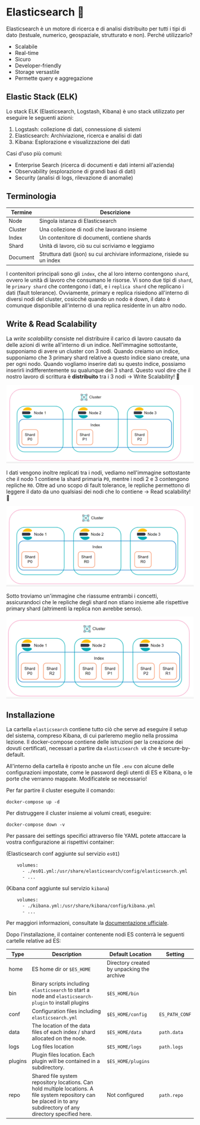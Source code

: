 # Elasticsearch 🔎

Elasticsearch è un motore di ricerca e di analisi distribuito per tutti i tipi di dato (testuale, numerico, geospaziale, strutturato e non). Perché utilizzarlo?

* Scalabile
* Real-time
* Sicuro
* Developer-friendly
* Storage versastile
* Permette query e aggregazione

## Elastic Stack (ELK)

Lo stack ELK (Elasticsearch, Logstash, Kibana) è uno stack utilizzato per eseguire le seguenti azioni: 

1. Logstash: collezione di dati, connessione di sistemi
2. Elasticsearch: Archiviazione, ricerca e analisi di dati
3. Kibana: Esplorazione e visualizzazione dei dati

Casi d'uso più comuni: 

* Enterprise Search (ricerca di documenti e dati interni all'azienda)
* Observability (esplorazione di grandi basi di dati)
* Security (analisi di logs, rilevazione di anomalie)

## Terminologia

| Termine  | Descrizione                                                  |
| -------- | ------------------------------------------------------------ |
| Node     | Singola istanza di Elasticsearch                             |
| Cluster  | Una collezione di nodi che lavorano insieme                  |
| Index    | Un contenitore di documenti, contiene shards                 |
| Shard    | Unità di lavoro, ciò su cui scriviamo e leggiamo             |
| Document | Struttura dati (json) su cui archiviare informazione, risiede su un index |

I contenitori principali sono gli `index`, che al loro interno contengono `shard`, ovvero le unità di lavoro che consumano le risorse. Vi sono due tipi di `shard`, le `primary shard` che contengono i dati, e i `replica shard` che replicano i dati (fault tolerance). Ovviamente, primary e replica risiedono all'interno di diversi nodi del cluster, cosicché quando un nodo è down, il dato è comunque disponibile all'interno di una replica residente in un altro nodo. 



## Write & Read Scalability

La *write scalability* consiste nel distribuire il carico di lavoro causato da delle azioni di write all'interno di un indice. Nell'immagine sottostante, supponiamo di avere un cluster con 3 nodi. Quando creiamo un indice, supponiamo che 3 primary shard relative a questo indice siano create, una per ogni nodo. Quando vogliamo inserire dati su questo indice, possiamo inserirli indifferentemente su qualunque dei 3 shard. Questo vuol dire che il nostro lavoro di scrittura è **distribuito** tra i 3 nodi $\to$ Write Scalability! 🎉

![image-20220528104910629](./docs/image-20220528104910629.png)

I dati vengono inoltre replicati tra i nodi, vediamo nell'immagine sottostante che il nodo 1 contiene la shard primaria `P0`, mentre i nodi 2 e 3 contengono repliche `R0`. Oltre ad uno scopo di fault tolerance, le repliche permettono di leggere il dato da uno qualsiasi dei nodi che lo contiene $\to$ Read scalability!  🎉

![image-20220528110155993](./docs/image-20220528110155993.png)

Sotto troviamo un'immagine che riassume entrambi i concetti, assicurandoci che le repliche degli shard non stiano insieme alle rispettive primary shard (altrimenti la replica non avrebbe senso). 

![image-20220528110529100](./docs/image-20220528110529100.png)



## Installazione

La cartella `elasticsearch` contiene tutto ciò che serve ad eseguire il setup del sistema, compreso Kibana, di cui parleremo meglio nella prossima lezione. Il docker-compose contiene delle istruzioni per la creazione dei dovuti certificati, necessari a partire da `elasticsearch v8` che è secure-by-default.

All'interno della cartella è riposto anche un file `.env` con alcune delle configurazioni impostate, come le password degli utenti di ES e Kibana, o le porte che verranno mappate. Modificatele se necessario!

Per far partire il cluster eseguite il comando: 

```
docker-compose up -d
```

Per distruggere il cluster insieme ai volumi creati, eseguire:

```
docker-compose down -v
```

Per passare dei settings specifici attraverso file YAML potete attaccare la vostra configurazione ai rispettivi container: 

(Elasticsearch conf aggiunte sul servizio `es01`)
```
    volumes:
      - ./es01.yml:/usr/share/elasticsearch/config/elasticsearch.yml
      - ...
```

(Kibana conf aggiunte sul servizio `kibana`)
```
    volumes:
      - ./kibana.yml:/usr/share/kibana/config/kibana.yml
      - ...
```

Per maggiori informazioni, consultate la [documentazione ufficiale](https://www.elastic.co/guide/en/elastic-stack-get-started/current/get-started-stack-docker.html).

Dopo l'installazione, il container contenente nodi ES conterrà le seguenti cartelle relative ad ES: 

| Type    | Description                                                  | Default Location                           | Setting        |
| ------- | ------------------------------------------------------------ | ------------------------------------------ | -------------- |
| home    | ES home dir or `$ES_HOME`                                    | Directory created by unpacking the archive |                |
| bin     | Binary scripts including `elasticsearch` to start a node and `elasticsearch-plugin` to install plugins | `$ES_HOME/bin`                             |                |
| conf    | Configuration files including `elasticsearch.yml`            | `$ES_HOME/config`                          | `ES_PATH_CONF` |
| data    | The location of the data files of each index / shard allocated on the node. | `$ES_HOME/data`                            | `path.data`    |
| logs    | Log files location                                           | `$ES_HOME/logs`                            | `path.logs`    |
| plugins | Plugin files location. Each plugin will be contained in a subdirectory. | `$ES_HOME/plugins`                         |                |
| repo    | Shared file system repository locations. Can hold multiple locations. A file system repository can be placed in to any subdirectory of any directory specified here. | Not configured                             | `path.repo`    |





